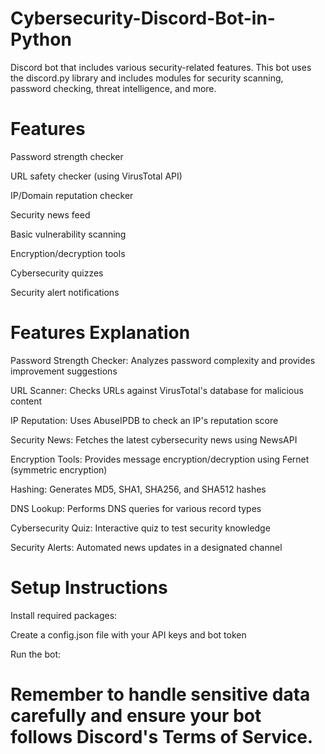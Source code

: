 # Cybersecurity-Discord-Bot-in-Python

Discord bot that includes various security-related features. This bot uses the discord.py library and includes modules for security scanning, password checking, threat intelligence, and more.

# Features

Password strength checker

URL safety checker (using VirusTotal API)

IP/Domain reputation checker

Security news feed

Basic vulnerability scanning

Encryption/decryption tools

Cybersecurity quizzes

Security alert notifications

# Features Explanation

Password Strength Checker: Analyzes password complexity and provides improvement suggestions

URL Scanner: Checks URLs against VirusTotal's database for malicious content

IP Reputation: Uses AbuseIPDB to check an IP's reputation score

Security News: Fetches the latest cybersecurity news using NewsAPI

Encryption Tools: Provides message encryption/decryption using Fernet (symmetric encryption)

Hashing: Generates MD5, SHA1, SHA256, and SHA512 hashes

DNS Lookup: Performs DNS queries for various record types

Cybersecurity Quiz: Interactive quiz to test security knowledge

Security Alerts: Automated news updates in a designated channel

#  Setup Instructions

Install required packages:

<pip install discord.py requests dnspython cryptography python-dotenv>



Create a config.json file with your API keys and bot token

Run the bot:

<python cybersecurity_bot.py>


# Remember to handle sensitive data carefully and ensure your bot follows Discord's Terms of Service.
